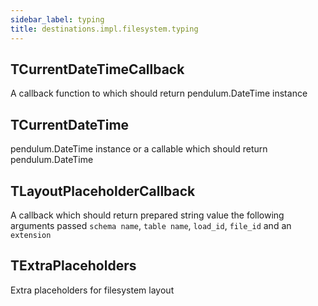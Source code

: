 ```yaml
---
sidebar_label: typing
title: destinations.impl.filesystem.typing
---
```


## TCurrentDateTimeCallback

A callback function to which should return pendulum.DateTime instance

## TCurrentDateTime

pendulum.DateTime instance or a callable which should return pendulum.DateTime

## TLayoutPlaceholderCallback

A callback which should return prepared string value the following arguments passed
`schema name`, `table name`, `load_id`, `file_id` and an `extension`

## TExtraPlaceholders

Extra placeholders for filesystem layout

